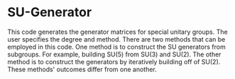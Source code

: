 # SU-Generator
This code generates the generator matrices for special unitary groups. The user specifies the degree and method.
There are two methods that can be employed in this code. One method is to construct the SU generators from subgroups. For example, building SU(5) from SU(3) and SU(2). The other method is to construct the generators by iteratively building off of SU(2). These methods' outcomes differ from one another.

